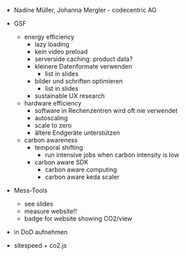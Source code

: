 - Nadine Müller, Johanna Mergler - codecentric AG
- GSF
	- energy efficiency
		- lazy loading
		- kein video preload
		- serverside caching: product data?
		- kleinere Datenformate verwenden
			- list in slides
		- bilder und schriften optimieren
			- list in slides
		- sustainable UX research
	- hardware efficiency
		- software in Rechenzentren wird oft nie verwendet
		- autoscaling
		- scale to zero
		- ältere Endgeräte unterstützen
	- carbon awareness
		- temporal shifting
			- run intensive jobs when carbon intensity is low
		- carbon aware SDK
			- carbon aware computing
			- carbon aware keda scaler
- Mess-Tools
	- see slides
	- measure website!!
	- badge for website showing CO2/view
- in DoD aufnehmen

- sitespeed + co2.js